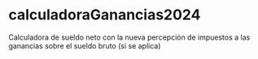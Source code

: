 # calculadoraGanancias2024
Calculadora de sueldo neto con la nueva percepción de impuestos a las ganancias sobre el sueldo bruto (si se aplica)

